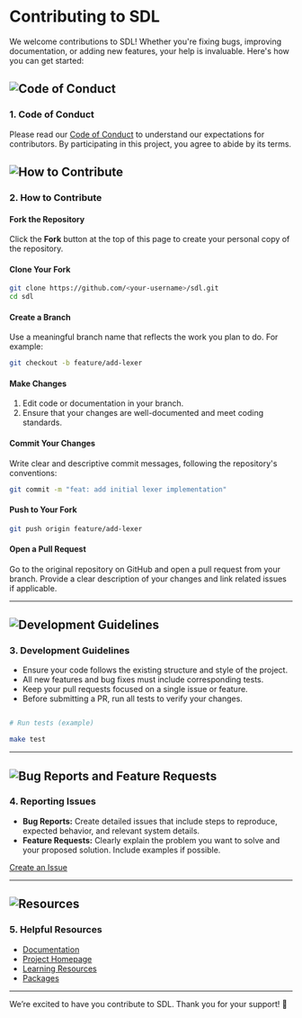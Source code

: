 # Contributing to SDL

We welcome contributions to SDL! Whether you're fixing bugs, improving documentation, or adding new features, your help is invaluable. Here's how you can get started:

## ![Code of Conduct](https://img.shields.io/badge/code%20of%20conduct-active-brightgreen)

### 1. Code of Conduct

Please read our [Code of Conduct](#) to understand our expectations for contributors. By participating in this project, you agree to abide by its terms.

## ![How to Contribute](https://img.shields.io/badge/contribute-guide-blue)

### 2. How to Contribute

#### Fork the Repository

Click the **Fork** button at the top of this page to create your personal copy of the repository.

#### Clone Your Fork

```bash
git clone https://github.com/<your-username>/sdl.git
cd sdl
```

#### Create a Branch

Use a meaningful branch name that reflects the work you plan to do. For example:

```bash
git checkout -b feature/add-lexer
```

#### Make Changes

1. Edit code or documentation in your branch.
2. Ensure that your changes are well-documented and meet coding standards.

#### Commit Your Changes

Write clear and descriptive commit messages, following the repository's conventions:

```bash
git commit -m "feat: add initial lexer implementation"
```

#### Push to Your Fork

```bash
git push origin feature/add-lexer
```

#### Open a Pull Request

Go to the original repository on GitHub and open a pull request from your branch. Provide a clear description of your changes and link related issues if applicable.

---

## ![Development Guidelines](https://img.shields.io/badge/development-guidelines-blue)

### 3. Development Guidelines

- Ensure your code follows the existing structure and style of the project.
- All new features and bug fixes must include corresponding tests.
- Keep your pull requests focused on a single issue or feature.
- Before submitting a PR, run all tests to verify your changes.

```bash

# Run tests (example)

make test
```

---

## ![Bug Reports and Feature Requests](https://img.shields.io/badge/report-bugs%20&%20features-yellow)

### 4. Reporting Issues

- **Bug Reports:** Create detailed issues that include steps to reproduce, expected behavior, and relevant system details.
- **Feature Requests:** Clearly explain the problem you want to solve and your proposed solution. Include examples if possible.

[Create an Issue](https://github.com/yaidir/sdl/issues)

---

## ![Resources](https://img.shields.io/badge/resources-v1.0-blue)

### 5. Helpful Resources

- [Documentation](https://docs.sdllang.org)
- [Project Homepage](https://sdllang.org)
- [Learning Resources](https://sdllang.org/learning/)
- [Packages](https://sdllang.org/packages/)

---

We’re excited to have you contribute to SDL. Thank you for your support! 🌟

